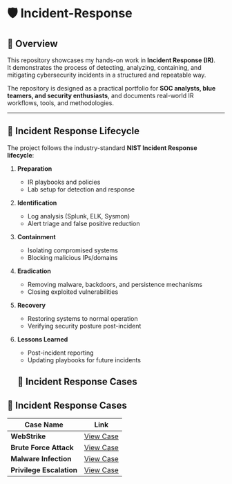 # 🛡️ Incident-Response

## 📌 Overview
This repository showcases my hands-on work in **Incident Response (IR)**.  
It demonstrates the process of detecting, analyzing, containing, and mitigating cybersecurity incidents in a structured and repeatable way.

The repository is designed as a practical portfolio for **SOC analysts, blue teamers, and security enthusiasts**, and documents real-world IR workflows, tools, and methodologies.

---

## 🔄 Incident Response Lifecycle
The project follows the industry-standard **NIST Incident Response lifecycle**:

1. **Preparation**  
   - IR playbooks and policies  
   - Lab setup for detection and response  

2. **Identification**  
   - Log analysis (Splunk, ELK, Sysmon)  
   - Alert triage and false positive reduction  

3. **Containment**  
   - Isolating compromised systems  
   - Blocking malicious IPs/domains  

4. **Eradication**  
   - Removing malware, backdoors, and persistence mechanisms  
   - Closing exploited vulnerabilities  

5. **Recovery**  
   - Restoring systems to normal operation  
   - Verifying security posture post-incident  

6. **Lessons Learned**  
   - Post-incident reporting  
   - Updating playbooks for future incidents
  
   ## 📂 Incident Response Cases

## 📂 Incident Response Cases

| Case Name | Link |
|-----------|------|
| **WebStrike** | [View Case](https://github.com/Osama-Abdalla/Incident-Response/tree/main/Case1-WebStrike) |
| **Brute Force Attack** | [View Case](cases/brute-force.md) |
| **Malware Infection** | [View Case](cases/malware-infection.md) |
| **Privilege Escalation** | [View Case](cases/privilege-escalation.md) |


